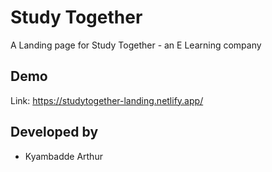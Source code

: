 # Study Together

A Landing page for Study Together - an E Learning company

## Demo

Link: https://studytogether-landing.netlify.app/

## Developed by

- Kyambadde Arthur
